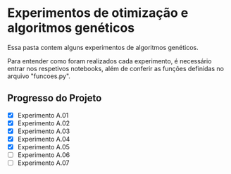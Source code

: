 # Experimentos de otimização e algoritmos genéticos

Essa pasta contem alguns experimentos de algoritmos genéticos.

Para entender como foram realizados cada experimento, é necessário entrar nos respetivos notebooks, além de conferir as funções definidas no arquivo "funcoes.py".

<!-- Progresso -->
## Progresso do Projeto <a name="progresso"></a>

- [x] Experimento A.01
- [x] Experimento A.02
- [x] Experimento A.03
- [x] Experimento A.04
- [x] Experimento A.05
- [ ] Experimento A.06
- [ ] Experimento A.07
